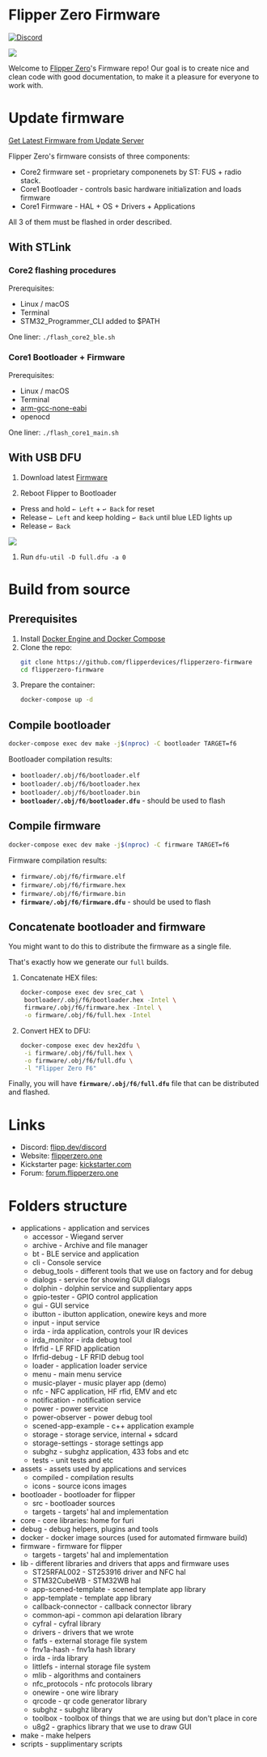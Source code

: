 # Flipper Zero Firmware

[![Discord](https://img.shields.io/discord/740930220399525928.svg?label=&logo=discord&logoColor=ffffff&color=7389D8&labelColor=6A7EC2)](http://flipperzero.one/discord)

<img src="https://habrastorage.org/webt/eo/m0/e4/eom0e4btudte7nrhnyic-laiog0.png" />

Welcome to [Flipper Zero](https://flipperzero.one/)'s Firmware repo!
Our goal is to create nice and clean code with good documentation, to make it a pleasure for everyone to work with.

# Update firmware

<a href="https://update.flipperzero.one/">Get Latest Firmware from Update Server</a>


Flipper Zero's firmware consists of three components:

- Core2 firmware set - proprietary componenets by ST: FUS + radio stack.
- Core1 Bootloader - controls basic hardware initialization and loads firmware
- Core1 Firmware - HAL + OS + Drivers + Applications

All 3 of them must be flashed in order described.

## With STLink

### Core2 flashing procedures

Prerequisites:

- Linux / macOS
- Terminal
- STM32_Programmer_CLI added to $PATH

One liner: `./flash_core2_ble.sh`

### Core1 Bootloader + Firmware

Prerequisites:

- Linux / macOS
- Terminal
- [arm-gcc-none-eabi](https://developer.arm.com/tools-and-software/open-source-software/developer-tools/gnu-toolchain/gnu-rm/downloads)
- openocd

One liner: `./flash_core1_main.sh`

## With USB DFU 

1. Download latest [Firmware](https://update.flipperzero.one)

2. Reboot Flipper to Bootloader 
 - Press and hold `← Left` + `↩ Back` for reset 
 - Release `← Left` and keep holding `↩ Back` until blue LED lights up
 - Release `↩ Back`
<img src="https://habrastorage.org/webt/uu/c3/g2/uuc3g2n36f2sju19rskcvjzjf6w.png" />

1. Run `dfu-util -D full.dfu -a 0`

# Build from source

## Prerequisites

1. Install [Docker Engine and Docker Compose](https://www.docker.com/get-started)
2. Clone the repo:
   ```sh
   git clone https://github.com/flipperdevices/flipperzero-firmware
   cd flipperzero-firmware
   ```
3. Prepare the container:
   ```sh
   docker-compose up -d
   ```

## Compile bootloader

```sh
docker-compose exec dev make -j$(nproc) -C bootloader TARGET=f6
```

Bootloader compilation results:
* `bootloader/.obj/f6/bootloader.elf`
* `bootloader/.obj/f6/bootloader.hex`
* `bootloader/.obj/f6/bootloader.bin`
* **`bootloader/.obj/f6/bootloader.dfu`** - should be used to flash

## Compile firmware

```sh
docker-compose exec dev make -j$(nproc) -C firmware TARGET=f6
```

Firmware compilation results:
* `firmware/.obj/f6/firmware.elf`
* `firmware/.obj/f6/firmware.hex`
* `firmware/.obj/f6/firmware.bin`
* **`firmware/.obj/f6/firmware.dfu`** - should be used to flash

## Concatenate bootloader and firmware

You might want to do this to distribute the firmware as a single file.

That's exactly how we generate our `full` builds.

1. Concatenate HEX files:
   ```sh
   docker-compose exec dev srec_cat \
    bootloader/.obj/f6/bootloader.hex -Intel \
    firmware/.obj/f6/firmware.hex -Intel \
    -o firmware/.obj/f6/full.hex -Intel
   ```
2. Convert HEX to DFU:
   ```sh
   docker-compose exec dev hex2dfu \
    -i firmware/.obj/f6/full.hex \
    -o firmware/.obj/f6/full.dfu \
    -l "Flipper Zero F6"
   ```

Finally, you will have **`firmware/.obj/f6/full.dfu`** file that can be distributed and flashed.

# Links
* Discord: [flipp.dev/discord](https://flipp.dev/discord)
* Website: [flipperzero.one](https://flipperzero.one)
* Kickstarter page: [kickstarter.com](https://www.kickstarter.com/projects/flipper-devices/flipper-zero-tamagochi-for-hackers)
* Forum: [forum.flipperzero.one](https://forum.flipperzero.one/)

# Folders structure

- applications - application and services
  * accessor - Wiegand server
  * archive - Archive and file manager 
  * bt - BLE service and application
  * cli - Console service
  * debug_tools - different tools that we use on factory and for debug
  * dialogs - service for showing GUI dialogs
  * dolphin - dolphin service and supplientary apps
  * gpio-tester - GPIO control application
  * gui - GUI service
  * ibutton - ibutton application, onewire keys and more
  * input - input service
  * irda - irda application, controls your IR devices 
  * irda_monitor - irda debug tool 
  * lfrfid - LF RFID application
  * lfrfid-debug - LF RFID debug tool
  * loader - application loader service
  * menu - main menu service
  * music-player - music player app (demo)
  * nfc - NFC application, HF rfid, EMV and etc
  * notification - notification service 
  * power - power service
  * power-observer - power debug tool
  * scened-app-example - c++ application example 
  * storage - storage service, internal + sdcard
  * storage-settings - storage settings app
  * subghz - subghz application, 433 fobs and etc
  * tests - unit tests and etc
- assets - assets used by applications and services
  * compiled - compilation results
  * icons - source icons images
- bootloader - bootloader for flipper
  * src - bootloader sources
  * targets - targets' hal and implementation
- core - core libraries: home for furi
- debug - debug helpers, plugins and tools
- docker - docker image sources (used for automated firmware build)
- firmware - firmware for flipper
  * targets - targets' hal and implementation
- lib - different libraries and drivers that apps and firmware uses
  * ST25RFAL002 - ST253916 driver and NFC hal
  * STM32CubeWB - STM32WB hal
  * app-scened-template - scened template app library
  * app-template - template app library
  * callback-connector - callback connector library
  * common-api - common api delaration library
  * cyfral - cyfral library
  * drivers - drivers that we wrote
  * fatfs - external storage file system
  * fnv1a-hash - fnv1a hash library 
  * irda - irda library
  * littlefs - internal storage file system
  * mlib - algorithms and containers 
  * nfc_protocols - nfc protocols library
  * onewire - one wire library 
  * qrcode - qr code generator library
  * subghz - subghz library
  * toolbox - toolbox of things that we are using but don't place in core
  * u8g2 - graphics library that we use to draw GUI
- make - make helpers
- scripts - supplimentary scripts
